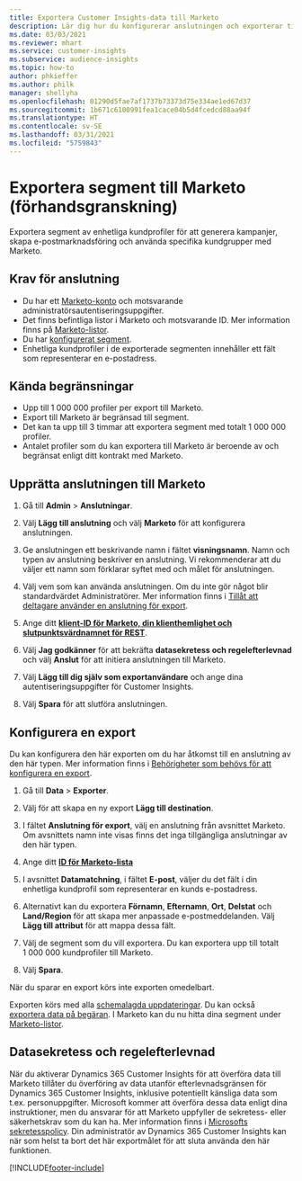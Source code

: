 ```yaml
---
title: Exportera Customer Insights-data till Marketo
description: Lär dig hur du konfigurerar anslutningen och exporterar till Marketo.
ms.date: 03/03/2021
ms.reviewer: mhart
ms.service: customer-insights
ms.subservice: audience-insights
ms.topic: how-to
author: phkieffer
ms.author: philk
manager: shellyha
ms.openlocfilehash: 01290d5fae7af1737b73373d75e334ae1ed67d37
ms.sourcegitcommit: 1b671c6100991fea1cace04b5d4fcedcd88aa94f
ms.translationtype: HT
ms.contentlocale: sv-SE
ms.lasthandoff: 03/31/2021
ms.locfileid: "5759843"
---
```

# <a name="export-segments-to-marketo-preview"></a>Exportera segment till Marketo (förhandsgranskning)

Exportera segment av enhetliga kundprofiler för att generera kampanjer, skapa e-postmarknadsföring och använda specifika kundgrupper med Marketo.

## <a name="prerequisites-for-connection"></a>Krav för anslutning

-   Du har ett [Marketo-konto](https://login.marketo.com/) och motsvarande administratörsautentiseringsuppgifter.
-   Det finns befintliga listor i Marketo och motsvarande ID. Mer information finns på [Marketo-listor](https://docs.marketo.com/display/public/DOCS/Understanding+Static+Lists).
-   Du har [konfigurerat segment](segments.md).
-   Enhetliga kundprofiler i de exporterade segmenten innehåller ett fält som representerar en e-postadress.

## <a name="known-limitations"></a>Kända begränsningar

- Upp till 1 000 000 profiler per export till Marketo.
- Export till Marketo är begränsad till segment.
- Det kan ta upp till 3 timmar att exportera segment med totalt 1 000 000 profiler. 
- Antalet profiler som du kan exportera till Marketo är beroende av och begränsat enligt ditt kontrakt med Marketo.

## <a name="set-up-connection-to-marketo"></a>Upprätta anslutningen till Marketo

1. Gå till **Admin** > **Anslutningar**.

1. Välj **Lägg till anslutning** och välj **Marketo** för att konfigurera anslutningen.

1. Ge anslutningen ett beskrivande namn i fältet **visningsnamn**. Namn och typen av anslutning beskriver en anslutning. Vi rekommenderar att du väljer ett namn som förklarar syftet med och målet för anslutningen.

1. Välj vem som kan använda anslutningen. Om du inte gör något blir standardvärdet Administratörer. Mer information finns i [Tillåt att deltagare använder en anslutning för export](connections.md#allow-contributors-to-use-a-connection-for-exports).

1. Ange ditt **[klient-ID för Marketo, din klienthemlighet och slutpunktsvärdnamnet för REST](https://developers.marketo.com/rest-api/authentication/)**.

1. Välj **Jag godkänner** för att bekräfta **datasekretess och regelefterlevnad** och välj **Anslut** för att initiera anslutningen till Marketo.

1. Välj **Lägg till dig själv som exportanvändare** och ange dina autentiseringsuppgifter för Customer Insights.

1. Välj **Spara** för att slutföra anslutningen.

## <a name="configure-an-export"></a>Konfigurera en export

Du kan konfigurera den här exporten om du har åtkomst till en anslutning av den här typen. Mer information finns i [Behörigheter som behövs för att konfigurera en export](export-destinations.md#set-up-a-new-export).

1. Gå till **Data** > **Exporter**.

1. Välj för att skapa en ny export **Lägg till destination**.

1. I fältet **Anslutning för export**, välj en anslutning från avsnittet Marketo. Om avsnittets namn inte visas finns det inga tillgängliga anslutningar av den här typen.

1. Ange ditt **[ID för Marketo-lista](https://docs.marketo.com/display/public/DOCS/Understanding+Static+Lists)** 

1. I avsnittet **Datamatchning**, i fältet **E-post**, väljer du det fält i din enhetliga kundprofil som representerar en kunds e-postadress. 

1. Alternativt kan du exportera **Förnamn**, **Efternamn**, **Ort**, **Delstat** och **Land/Region** för att skapa mer anpassade e-postmeddelanden. Välj **Lägg till attribut** för att mappa dessa fält.

1. Välj de segment som du vill exportera. Du kan exportera upp till totalt 1 000 000 kundprofiler till Marketo.

1. Välj **Spara**.

När du sparar en export körs inte exporten omedelbart.

Exporten körs med alla [schemalagda uppdateringar](system.md#schedule-tab). Du kan också [exportera data på begäran](export-destinations.md#run-exports-on-demand). I Marketo kan du nu hitta dina segment under [Marketo-listor](ttps://docs.marketo.com/display/public/DOCS/Understanding+Static+Lists).


## <a name="data-privacy-and-compliance"></a>Datasekretess och regelefterlevnad

När du aktiverar Dynamics 365 Customer Insights för att överföra data till Marketo tillåter du överföring av data utanför efterlevnadsgränsen för Dynamics 365 Customer Insights, inklusive potentiellt känsliga data som t.ex. personuppgifter. Microsoft kommer att överföra dessa data enligt dina instruktioner, men du ansvarar för att Marketo uppfyller de sekretess- eller säkerhetskrav som du kan ha. Mer information finns i [Microsofts sekretesspolicy](https://go.microsoft.com/fwlink/?linkid=396732).
Din administratör av Dynamics 365 Customer Insights kan när som helst ta bort det här exportmålet för att sluta använda den här funktionen.


[!INCLUDE[footer-include](../includes/footer-banner.md)]
